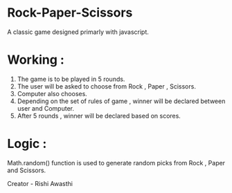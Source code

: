 # Rock-Paper-Scissors

A classic game designed primarly with javascript.

# Working : 

1. The game is to be played in 5 rounds.
2. The user will be asked to choose from Rock , Paper , Scissors.
3. Computer also chooses.
4. Depending on the set of rules of game , winner will be declared between user and Computer.
5. After 5 rounds , winner will be declared based on scores.

# Logic : 

Math.random() function is used to generate random picks from Rock , Paper and Scissors.






Creator - Rishi Awasthi
